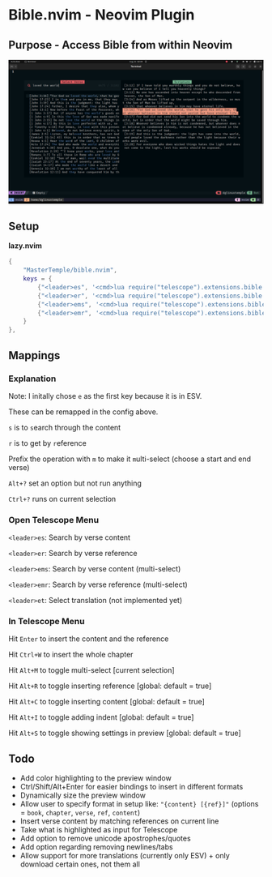 # Bible.nvim - Neovim Plugin

## Purpose - Access Bible from within Neovim

![search_example.png](search_example.png)

## Setup

**lazy.nvim**

```lua
{
	"MasterTemple/bible.nvim",
	keys = {
		{"<leader>es", '<cmd>lua require("telescope").extensions.bible.bible({isReferenceOnly = false, isMultiSelect = false})<CR>', desc = "Search by verse content" },
		{"<leader>er", '<cmd>lua require("telescope").extensions.bible.bible({isReferenceOnly = true, isMultiSelect = false})<CR>', desc = "Search by verse reference" },
		{"<leader>ems", '<cmd>lua require("telescope").extensions.bible.bible({isReferenceOnly = false, isMultiSelect = true})<CR>', desc = "Search by verse content (multi-select)" },
		{"<leader>emr", '<cmd>lua require("telescope").extensions.bible.bible({isReferenceOnly = true, isMultiSelect = true})<CR>', desc = "Search by verse reference (multi-select)" },
	}
},
```

## Mappings

### Explanation

Note: I initally chose `e` as the first key because it is in ESV.

These can be remapped in the config above.

`s` is to `s`earch through the content

`r` is to get by `r`eference

Prefix the operation with `m` to make it `m`ulti-select (choose a start and end verse)

`Alt+?` set an option but not run anything

`Ctrl+?` runs on current selection

### Open Telescope Menu

`<leader>es`: Search by verse content

`<leader>er`: Search by verse reference

`<leader>ems`: Search by verse content (multi-select)

`<leader>emr`: Search by verse reference (multi-select)

`<leader>et`: Select translation (not implemented yet)

### In Telescope Menu

Hit `Enter` to insert the content and the reference

Hit `Ctrl+W` to insert the whole chapter

Hit `Alt+M` to toggle multi-select [current selection]

Hit `Alt+R` to toggle inserting reference [global: default = true]

Hit `Alt+C` to toggle inserting content [global: default = true]

Hit `Alt+I` to toggle adding indent [global: default = true]

Hit `Alt+S` to toggle showing settings in preview [global: default = true]

## Todo

- Add color highlighting to the preview window
- Ctrl/Shift/Alt+Enter for easier bindings to insert in different formats
- Dynamically size the preview window
- Allow user to specify format in setup like: `"{content} [{ref}]"` (options = `book`, `chapter`, `verse`, `ref`, `content`)
- Insert verse content by matching references on current line
- Take what is highlighted as input for Telescope
- Add option to remove unicode apostrophes/quotes
- Add option regarding removing newlines/tabs
- Allow support for more translations (currently only ESV) + only download certain ones, not them all
